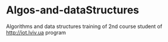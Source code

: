 # Algos-and-dataStructures
Algorithms and data structures training of 2nd course student of http://iot.lviv.ua program

